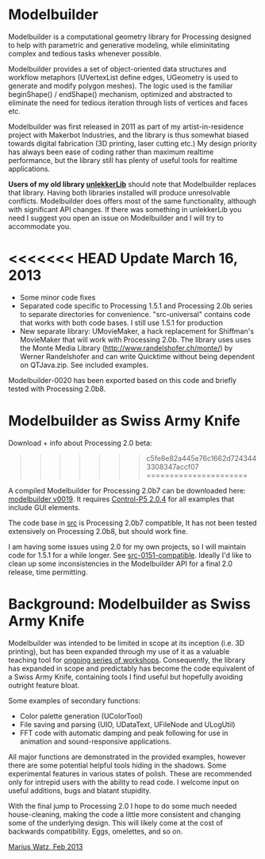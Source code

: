 Modelbuilder
============

Modelbuilder is a computational geometry library for Processing designed to help with parametric and generative modeling, while eliminitating complex and tedious tasks whenever possible. 

Modelbuilder provides a set of object-oriented data structures and workflow metaphors (UVertexList define edges, UGeometry is used to generate and modify polygon meshes). The logic used is the familiar beginShape() / endShape() mechanism, optimized and abstracted to eliminate the need for tedious iteration through lists of vertices and faces etc.  

Modelbuilder was first released in 2011 as part of my artist-in-residence project with Makerbot Industries, and the library is thus somewhat biased towards digital fabrication (3D printing, laser cutting etc.) My design priority has always been ease of coding rather than maximum realtime performance, but the library still has plenty of useful tools for realtime applications. 

**Users of my old library [unlekkerLib](http://workshop.evolutionzone.com/unlekkerlib/)** should note that Modelbuilder replaces that library. Having both libraries installed will produce unresolvable conflicts. Modelbuilder does offers most of the same functionality, although with significant API changes. If there was something in unlekkerLib you need I suggest you open an issue on Modelbuilder and I will try to accommodate you.

<<<<<<< HEAD
Update March 16, 2013
======================

- Some minor code fixes
- Separated code specific to Processing 1.5.1 and Processing 2.0b series to separate directories for convenience. "src-universal" contains code that works with both code bases. I still use
1.5.1 for production
- New separate library: UMovieMaker, a hack replacement for Shiffman's MovieMaker that will work with Processing 2.0b. The library uses uses the Monte Media Library (http://www.randelshofer.ch/monte/) by Werner Randelshofer and can write Quicktime without being dependent on QTJava.zip. See included examples.

Modelbuilder-0020 has been exported based on this code and briefly tested with Processing 2.0b8.


Modelbuilder as Swiss Army Knife
=======
Download + info about Processing 2.0 beta:
>>>>>>> c5fe8e82a445e76c1662d7243443308347accf07
======================

A compiled Modelbuilder for Processing 2.0b7 can be downloaded here: [modelbuilder v0019](https://github.com/mariuswatz/modelbuilder/blob/master/exported/modelbuilder0019-2.0b7.zip). It requires [Control-P5 2.0.4](http://www.sojamo.de/libraries/controlP5/) for all examples that include GUI elements.

The code base in [src](https://github.com/mariuswatz/modelbuilder/tree/master/src) is Processing 2.0b7 compatible,  It has not been tested extensively on Processing 2.0b8, but should work fine. 

I am having some issues using 2.0 for my own projects, so I will maintain code for 1.5.1 for a while longer. See [src-0151-compatible](https://github.com/mariuswatz/modelbuilder/tree/master/src-0151-compatible). Ideally I'd like to clean up some inconsistencies in the Modelbuilder API for a final 2.0 release, time permitting.

Background: Modelbuilder as Swiss Army Knife
======================
Modelbuilder was intended to be limited in scope at its inception (i.e. 3D printing), but has been expanded through my use of it as a valuable teaching tool for [ongoing series of workshops](http://workshop.evolutionzone.com/workshops-in-new-york/). Consequently, the library has expanded in scope and predictably has become the code equivalent of a Swiss Army Knife, containing tools I find useful but hopefully avoiding outright feature bloat.

Some examples of secondary functions:

- Color palette generation (UColorTool)
- File saving and parsing (UIO, UDataText, UFileNode and ULogUtil)
- FFT code with automatic damping and peak following for use in animation and sound-responsive applications.

All major functions are demonstrated in the provided examples, however there are some potential helpful tools hiding in the shadows. Some experimental features in various states of polish. These are recommended only for intrepid users with the ability to read code. I welcome input on useful additions, bugs and blatant stupidity.

With the final jump to Processing 2.0 I hope to do some much needed house-cleaning, making the code a little more consistent and changing some of the underlying design. This will likely come at the cost of backwards compatibility. Eggs, omelettes, and so on.

[Marius Watz, Feb 2013](http://www.mariuswatz.com/)
